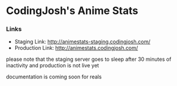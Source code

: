 # CodingJosh's Anime Stats

### Links
* Staging Link: http://animestats-staging.codingjosh.com/
* Production Link: http://animestats.codingjosh.com/

please note that the staging server goes to sleep after 30 minutes of inactivity and production is not live yet

documentation is coming soon for reals
